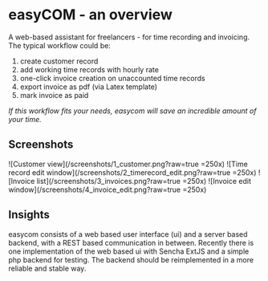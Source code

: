 # easyCOM - an overview
A web-based assistant for freelancers - for time recording and invoicing. The typical workflow could be:

 1. create customer record
 2. add working time records with hourly rate
 3. one-click invoice creation on unaccounted time records
 4. export invoice as pdf (via Latex template)
 5. mark invoice as paid
 
*If this workflow fits your needs, easycom will save an incredible amount of your time.*

## Screenshots
![Customer view](/screenshots/1_customer.png?raw=true =250x)
![Time record edit window](/screenshots/2_timerecord_edit.png?raw=true =250x)
![Invoice list](/screenshots/3_invoices.png?raw=true =250x)
![Invoice edit window](/screenshots/4_invoice_edit.png?raw=true =250x)

## Insights
easycom consists of a web based user interface (ui) and a server based backend,
with a REST based communication in between.
Recently there is one implementation of the web based ui with Sencha ExtJS and
a simple php backend for testing. 
The backend should be reimplemented in a more
reliable and stable way.
